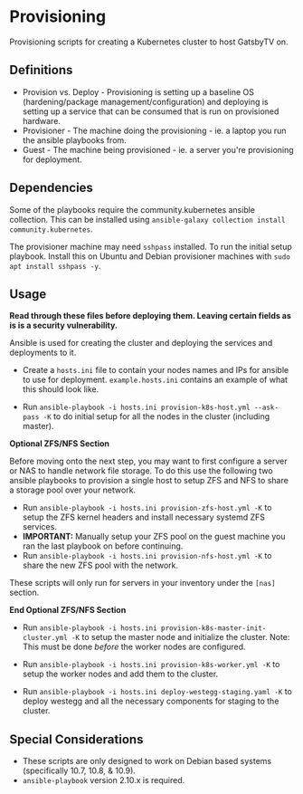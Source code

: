 # Provisioning

Provisioning scripts for creating a Kubernetes cluster to host GatsbyTV on.

## Definitions

- Provision vs. Deploy - Provisioning is setting up a baseline OS (hardening/package management/configuration) and deploying is setting up a service that can be consumed that is run on provisioned hardware.
- Provisioner - The machine doing the provisioning - ie. a laptop you run the ansible playbooks from.
- Guest - The machine being provisioned - ie. a server you're provisioning for deployment.

## Dependencies

Some of the playbooks require the community.kubernetes ansible collection. This can be installed using `ansible-galaxy collection install community.kubernetes`.

The provisioner machine may need `sshpass` installed. To run the initial setup playbook. Install this on Ubuntu and Debian provisioner machines with `sudo apt install sshpass -y`.

## Usage

**Read through these files before deploying them. Leaving certain fields as is is a security vulnerability.**

Ansible is used for creating the cluster and deploying the services and deployments to it.

- Create a `hosts.ini` file to contain your nodes names and IPs for ansible to use for deployment. `example.hosts.ini` contains an example of what this should look like.

- Run `ansible-playbook -i hosts.ini provision-k8s-host.yml --ask-pass -K` to do initial setup for all the nodes in the cluster (including master).

**Optional ZFS/NFS Section**

Before moving onto the next step, you may want to first configure a server or NAS to handle network file storage. To do this use the following two ansible playbooks to provision a single host to setup ZFS and NFS to share a storage pool over your network.

- Run `ansible-playbook -i hosts.ini provision-zfs-host.yml -K` to setup the ZFS kernel headers and install necessary systemd ZFS services.
- **IMPORTANT:** Manually setup your ZFS pool on the guest machine you ran the last playbook on before continuing.
- Run `ansible-playbook -i hosts.ini provision-nfs-host.yml -K` to share the new ZFS pool with the network.

These scripts will only run for servers in your inventory under the `[nas]` section.

**End Optional ZFS/NFS Section**

- Run `ansible-playbook -i hosts.ini provision-k8s-master-init-cluster.yml -K` to setup the master node and initialize the cluster. Note: This must be done _before_ the worker nodes are configured.

- Run `ansible-playbook -i hosts.ini provision-k8s-worker.yml -K` to setup the worker nodes and add them to the cluster.

- Run `ansible-playbook -i hosts.ini deploy-westegg-staging.yaml -K` to deploy westegg and all the necessary components for staging to the cluster.

## Special Considerations

- These scripts are only designed to work on Debian based systems (specifically 10.7, 10.8, & 10.9).
- `ansible-playbook` version 2.10.x is required.

